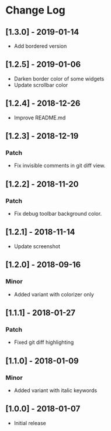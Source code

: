 # Change Log

## [1.3.0] - 2019-01-14

- Add bordered version

## [1.2.5] - 2019-01-06

- Darken border color of some widgets
- Update scrollbar color


## [1.2.4] - 2018-12-26

- Improve README.md

## [1.2.3] - 2018-12-19

### Patch

- Fix invisible comments in git diff view.

## [1.2.2] - 2018-11-20

### Patch

- Fix debug toolbar background color.

## [1.2.1] - 2018-11-14

- Update screenshot

## [1.2.0] - 2018-09-16

### Minor

- Added variant with colorizer only

## [1.1.1] - 2018-01-27

### Patch

- Fixed git diff highlighting

## [1.1.0] - 2018-01-09

### Minor

- Added variant with italic keywords

## [1.0.0] - 2018-01-07
- Initial release
